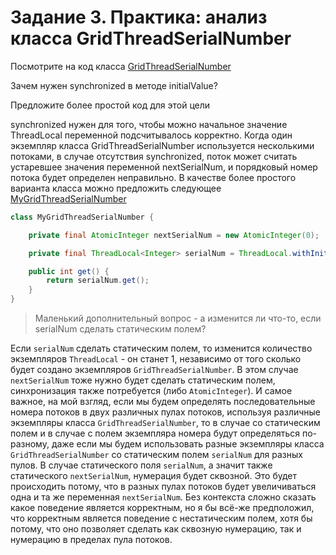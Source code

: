 # Задание 3. Практика: анализ класса GridThreadSerialNumber #

Посмотрите на код класса [GridThreadSerialNumber](https://github.com/apache/ignite/blob/da8a6bb4756c998aa99494d395752be96d841ec8/modules/core/src/test/java/org/apache/ignite/session/GridThreadSerialNumber.java)

Зачем нужен synchronized в методе initialValue?

Предложите более простой код для этой цели

synchronized нужен для того, чтобы можно начальное значение ThreadLocal переменной подсчитывалось корректно.
Когда один экземпляр класса GridThreadSerialNumber используется несколькими потоками, в случае отсутствия
synchronized, поток может считать устаревшее значения переменной nextSerialNum, и порядковый номер потока
будет определен неправильно.
В качестве более простого варианта класса можно предложить следующее [MyGridThreadSerialNumber](./MyGridThreadSerialNumber.java)

```java
class MyGridThreadSerialNumber {

    private final AtomicInteger nextSerialNum = new AtomicInteger(0);

    private final ThreadLocal<Integer> serialNum = ThreadLocal.withInitial(nextSerialNum::getAndIncrement);

    public int get() {
        return serialNum.get();
    }
}
```

> Маленький дополнительный вопрос - а изменится ли что-то, если serialNum сделать статическим полем?

Если `serialNum` сделать статическим полем, то изменится количество экземпляров
`ThreadLocal` - он станет 1, независимо от того сколько будет создано экземпляров `GridThreadSerialNumber`.
В этом случае `nextSerialNum` тоже нужно будет сделать статическим полем, синхронизация также потребуется
(либо `AtomicInteger`). И самое важное, на мой взгляд, если мы будем определять последовательные номера потоков в
двух различных пулах потоков, используя различные экземпляры класса `GridThreadSerialNumber`, то в случае со
статическим полем и в случае с полем экземпляра номера будут определяться по-разному, даже если мы будем использовать
разные экземпляры класса `GridThreadSerialNumber` со статическим полем `serialNum` для разных пулов. В случае
статического поля `serialNum`, а значит также статического `nextSerialNum`, нумерация будет сквозной.
Это будет происходить потому, что в разных пулах потоков будет увеличиваться одна и та же переменная
`nextSerialNum`. Без контекста сложно сказать какое поведение является корректным, но я бы всё-же предположил,
что корректным является поведение с нестатическим полем, хотя бы потому, что оно позволяет сделать как
сквозную нумерацию, так и нумерацию в пределах пула потоков.

